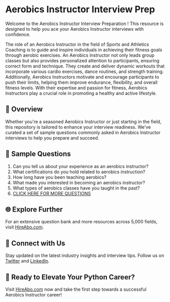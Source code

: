 # Aerobics Instructor Interview Prep

Welcome to the Aerobics Instructor Interview Preparation ! This resource is designed to help you ace your Aerobics Instructor interviews with confidence.

The role of an Aerobics Instructor in the field of Sports and Athletics Coaching is to guide and inspire individuals in achieving their fitness goals through aerobic exercises. An Aerobics Instructor not only leads group classes but also provides personalized attention to participants, ensuring correct form and technique. They create and deliver dynamic workouts that incorporate various cardio exercises, dance routines, and strength training. Additionally, Aerobics Instructors motivate and encourage participants to push their limits, helping them improve endurance, flexibility, and overall fitness levels. With their expertise and passion for fitness, Aerobics Instructors play a crucial role in promoting a healthy and active lifestyle.

## 🚀 Overview

Whether you're a seasoned Aerobics Instructor or just starting in the field, this repository is tailored to enhance your interview readiness. We've curated a set of sample questions commonly asked in Aerobics Instructor interviews to help you prepare and succeed.

## 📝 Sample Questions

1. Can you tell us about your experience as an aerobics instructor?
2. What certifications do you hold related to aerobics instruction?
3. How long have you been teaching aerobics?
4. What made you interested in becoming an aerobics instructor?
5. What types of aerobics classes have you taught in the past?
6. [CLICK HERE FOR MORE QUESTIONS](https://hireabo.com/job/15_0_43/Aerobics%20Instructor)

## 🌐 Explore Further

For an extensive question bank and more resources across 5,000 fields, visit [HireAbo.com](https://www.hireabo.com).

## 📱 Connect with Us

Stay updated on the latest industry insights and interview tips. Follow us on [Twitter](https://twitter.com/hireabo) and [LinkedIn](https://www.linkedin.com/in/hire-abo-3609972a8/).

## 🚀 Ready to Elevate Your Python Career?

Visit [HireAbo.com](https://www.hireabo.com) now and take the first step towards a successful Aerobics Instructor career!